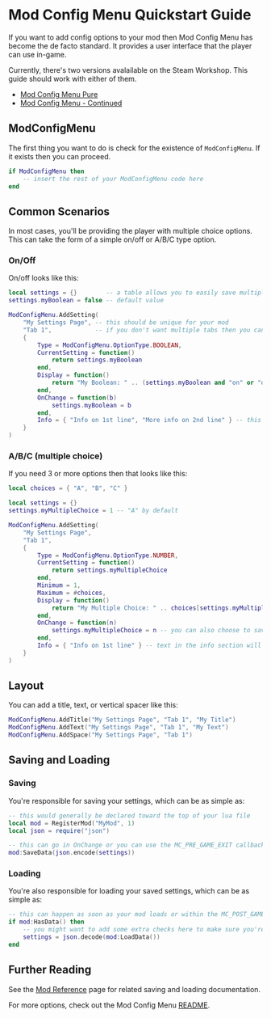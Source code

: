 # Mod Config Menu Quickstart Guide

If you want to add config options to your mod then Mod Config Menu has become the de facto standard. It provides a user interface that the player can use in-game.

Currently, there's two versions avalailable on the Steam Workshop. This guide should work with either of them.

 - [Mod Config Menu Pure](https://steamcommunity.com/sharedfiles/filedetails/?id=2681875787)
 - [Mod Config Menu - Continued](https://steamcommunity.com/sharedfiles/filedetails/?id=2487535818)

## ModConfigMenu

The first thing you want to do is check for the existence of `ModConfigMenu`. If it exists then you can proceed.

```lua
if ModConfigMenu then
    -- insert the rest of your ModConfigMenu code here
end
```

## Common Scenarios

In most cases, you'll be providing the player with multiple choice options. This can take the form of a simple on/off or A/B/C type option.

### On/Off

On/off looks like this:

```lua
local settings = {}        -- a table allows you to easily save multiple settings
settings.myBoolean = false -- default value

ModConfigMenu.AddSetting(
    "My Settings Page", -- this should be unique for your mod
    "Tab 1",            -- if you don't want multiple tabs then you can set this to nil
    {
        Type = ModConfigMenu.OptionType.BOOLEAN,
        CurrentSetting = function()
            return settings.myBoolean
        end,
        Display = function()
            return "My Boolean: " .. (settings.myBoolean and "on" or "off")
        end,
        OnChange = function(b)
            settings.myBoolean = b
        end,
        Info = { "Info on 1st line", "More info on 2nd line" } -- this can also be a function if you need more dynamic data
    }
)
```

### A/B/C (multiple choice)

If you need 3 or more options then that looks like this:

```lua
local choices = { "A", "B", "C" }

local settings = {}
settings.myMultipleChoice = 1 -- "A" by default

ModConfigMenu.AddSetting(
    "My Settings Page",
    "Tab 1",
    {
        Type = ModConfigMenu.OptionType.NUMBER,
        CurrentSetting = function()
            return settings.myMultipleChoice
        end,
        Minimum = 1,
        Maximum = #choices,
        Display = function()
            return "My Multiple Choice: " .. choices[settings.myMultipleChoice]
        end,
        OnChange = function(n)
            settings.myMultipleChoice = n -- you can also choose to save the string instead of the number, but that requires more code
        end,
        Info = { "Info on 1st line" } -- text in the info section will automatically word-wrap unlike in the main section above
    }
)
```

## Layout

You can add a title, text, or vertical spacer like this:

```lua
ModConfigMenu.AddTitle("My Settings Page", "Tab 1", "My Title")
ModConfigMenu.AddText("My Settings Page", "Tab 1", "My Text")
ModConfigMenu.AddSpace("My Settings Page", "Tab 1")
```

## Saving and Loading

### Saving

You're responsible for saving your settings, which can be as simple as:

```lua
-- this would generally be declared toward the top of your lua file
local mod = RegisterMod("MyMod", 1)
local json = require("json")

-- this can go in OnChange or you can use the MC_PRE_GAME_EXIT callback depending on the type of save data your mod uses
mod:SaveData(json.encode(settings))
```

### Loading

You're also responsible for loading your saved settings, which can be as simple as:

```lua
-- this can happen as soon as your mod loads or within the MC_POST_GAME_STARTED callback depending on the type of save data your mod uses
if mod:HasData() then
    -- you might want to add some extra checks here to make sure you're loading valid data
    settings = json.decode(mod:LoadData())
end
```

## Further Reading

See the [Mod Reference](ModReference.md) page for related saving and loading documentation.

For more options, check out the Mod Config Menu [README](https://github.com/Zamiell/isaac-mod-config-menu).